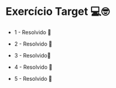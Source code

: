 # Exercício Target :computer::nerd_face:

- 1 - Resolvido :green_heart:

- 2 - Resolvido :green_heart:

- 3 - Resolvido:green_heart:

- 4 - Resolvido :green_heart:

- 5 - Resolvido :green_heart:

  